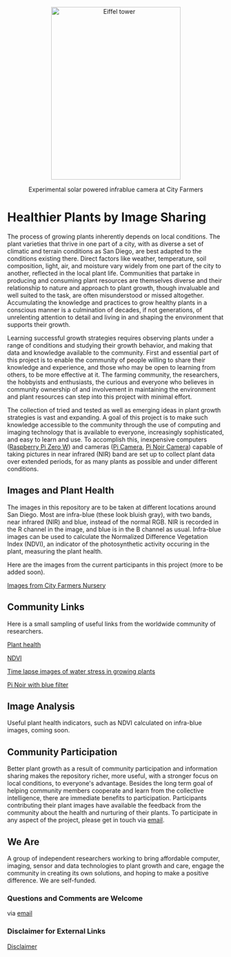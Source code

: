 
<div class=figure>
  <p align="center"><img src="images/IMG_0769a.JPG"
    width="300" height="400"
    alt="Eiffel tower">
  <p align="center"> Experimental solar powered infrablue camera at City Farmers
</div>


# Healthier Plants by Image Sharing
The process of growing plants inherently depends on local conditions. The  plant varieties that thrive in one part of a city, with as diverse a set of  climatic and terrain conditions as San Diego, are best adapted to the conditions existing there. Direct factors like weather, temperature, soil composition, light, air, and moisture vary widely from one part of the city to another, reflected in the local plant life.  Communities that partake in producing and consuming plant resources are themselves diverse and their relationship to nature and approach to plant growth, though invaluable and well suited to the task, are often misunderstood or missed altogether.  Accumulating the knowledge and  practices to grow healthy plants in a conscious manner is a culmination of decades, if not generations, of unrelenting attention to detail and living in and shaping the environment that supports their growth.



Learning successful growth strategies  requires observing plants under a range of conditions and studying their growth behavior, and making that data and knowledge available to the community. First and essential part of this project is to enable the community of people willing to share their knowledge and experience, and those who may be open to learning from others, to be more effective at it. The farming community, the researchers, the hobbyists and enthusiasts, the curious and everyone who believes in community ownership of and involvement in maintaining the environment and plant resources can step into this project with minimal effort.


The collection of tried and tested as well as emerging ideas in plant growth strategies is vast and expanding. A goal of this project is to make such knowledge accessible to the community through the use of computing and imaging technology that is available to everyone, increasingly sophisticated, and easy to learn and use. 
To accomplish this, inexpensive computers ([Raspberry Pi Zero W](http://www.raspberrypi.org/products/raspberry-pi-zero-w/)) and cameras ([Pi Camera](https://www.raspberrypi.org/products/camera-module-v2/), [Pi Noir Camera](https://www.raspberrypi.org/products/pi-noir-camera-v2/))  capable of taking pictures in near infrared (NIR) band are set up to collect plant data over extended periods, for as many plants as possible and under different conditions. 






## Images and Plant Health
The images in this repository are to be taken at different locations around San Diego. Most are infra-blue (these look bluish gray),  with two bands,  near infrared (NIR) and blue, instead of the normal RGB. NIR is recorded in the R channel in the image, and blue is in the B channel as usual. Infra-blue images can be used to calculate the Normalized Difference Vegetation Index (NDVI), an indicator of the photosynthetic activity occuring in the plant, measuring the plant health.
 
Here are the images from the current participants in this project (more to be added soon).

[Images from City Farmers Nursery](CityFarmers)




## Community Links

Here is a small sampling of  useful links from the worldwide community of researchers.

 [Plant health](http://publiclab.org/tag/plant-health)
 
 [NDVI](http://publiclab.org/wiki/ndvi)

[Time lapse images of water stress in growing plants](http://publiclab.org/notes/LaPa/03-31-2016/raspberry-noir-cam-sensors-to-detect-water-stress-of-the-plants-during-their-growing)

[Pi Noir with blue filter](http://publiclab.org/notes/carolccarvalho/07-15-2016/raspberry-noir-cam-blue-filter)


## Image Analysis

Useful plant health indicators, such as NDVI calculated on infra-blue images, coming soon. 

## Community Participation

Better plant growth as a result of  community participation and  information sharing makes the repository richer, more useful, with a stronger focus on local conditions, to everyone's advantage. Besides the long term goal of helping community members cooperate and learn from the collective intelligence, there are immediate benefits to participation. Participants contributing their plant images have available the feedback from the community about the health and  nurturing of their plants. To participate in any aspect of the project, please get in touch via <span><a href="mailto:sdvegetationimaging@gmail.com"> email</a></span>. 


## We Are

A group of independent researchers working to bring affordable  computer, imaging, sensor and data technologies to plant growth and care,  engage the community in creating its own solutions, and hoping to make a positive difference. We are self-funded.

### Questions and Comments are Welcome
via <span><a href="mailto:sdvegetationimaging@gmail.com"> email</a></span>

### Disclaimer for External Links

[Disclaimer](Disclaimer)
